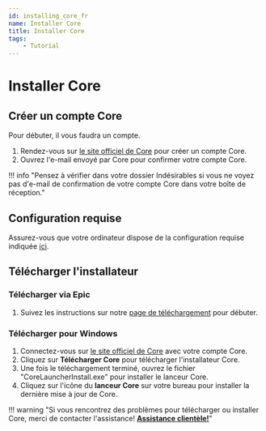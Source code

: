 ```yaml
---
id: installing_core_fr
name: Installer Core
title: Installer Core
tags:
    - Tutorial
---
```


# Installer Core

## Créer un compte Core

Pour débuter, il vous faudra un compte.

1. Rendez-vous sur [le site officiel de Core](https://www.coregames.com/register "CoreGames Register") pour créer un compte Core.
2. Ouvrez l'e-mail envoyé par Core pour confirmer votre compte Core.

!!! info "Pensez à vérifier dans votre dossier Indésirables si vous ne voyez pas d'e-mail de confirmation de votre compte Core dans votre boîte de réception."

## Configuration requise

Assurez-vous que votre ordinateur dispose de la configuration requise indiquée [ici](https://support.coregames.com/hc/en-us/categories/360003284214-FAQ "FAQ").

## Télécharger l'installateur

### Télécharger via Epic

1. Suivez les instructions sur notre [page de téléchargement](https://www.coregames.com/download "CoreGames Download") pour débuter.

### Télécharger pour Windows

1. Connectez-vous sur [le site officiel de Core](https://www.coregames.com/login "CoreGames Login") avec votre compte Core.
2. Cliquez sur **Télécharger Core** pour télécharger l'installateur Core.
3. Une fois le téléchargement terminé, ouvrez le fichier "CoreLauncherInstall.exe" pour installer le lanceur Core.
4. Cliquez sur l'icône du **lanceur Core** sur votre bureau pour installer la dernière mise à jour de Core.

!!! warning "Si vous rencontrez des problèmes pour télécharger ou installer Core, merci de contacter l'assistance! **[Assistance clientèle!](https://support.coregames.com "Assistance clientèle")**"
